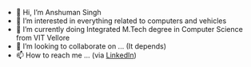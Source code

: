- 👋 Hi, I’m Anshuman Singh
- 👀 I’m interested in everything related to computers and vehicles
- 🌱 I’m currently doing Integrated M.Tech degree in Computer Science from VIT Vellore
- 💞️ I’m looking to collaborate on ... (It depends)
- 📫 How to reach me ... (via [LinkedIn](https://www.linkedin.com/in/anshuman-singh-01))

<!---
anshumansingh1/anshumansingh1 is a ✨ special ✨ repository because its `README.md` (this file) appears on your GitHub profile.
You can click the Preview link to take a look at your changes.
--->
